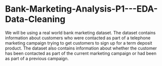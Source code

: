 # Bank-Marketing-Analysis-P1---EDA-Data-Cleaning
We will be using a real world bank marketing dataset. The dataset contains
information about customers who were contacted as part of a telephone marketing
campaign trying to get customers to sign up for a term deposit product. The
dataset also contains information about whether the customer has been contacted
as part of the current marketing campaign or had been as part of a previous
campaign.
